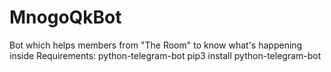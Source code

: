 # MnogoQkBot
Bot which helps members from "The Room" to know what's happening inside
Requirements: python-telegram-bot
  pip3 install python-telegram-bot
